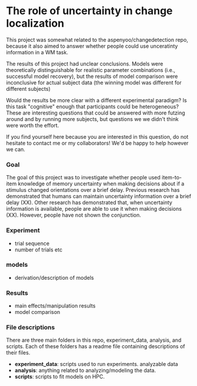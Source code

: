 # The role of uncertainty in change localization

This project was somewhat related to the aspenyoo/changedetection repo, because it also aimed to answer whether people could use unceratinty information in a WM task. 

The results of this project had unclear conclusions. Models were theoretically distinguishable for realistic parameter combinations (i.e., successful model recovery), but the results of model comparison were inconclusive for actual subject data (the winning model was different for different subjects)

Would the results be more clear with a different experimental paradigm? Is this task "cognitive" enough that participants could be heterogeneous? These are interesting questions that could be answered with more futzing around and by running more subjects, but questions we we didn't think were worth the effort. 

If you find yourself here because you are interested in this question, do not hesitate to contact me or my collaborators! We'd be happy to help however we can. 


### Goal
The goal of this project was to investigate whether people used item-to-item knowledge of memory uncertainty when making decisions about if a stimulus changed orientations over a brief delay. Previous research has demonstrated that humans can maintain uncertainty information over a brief delay (XX). Other research has demonstrated that, when uncertainty information is available, people are able to use it when making decisions (XX). However, people have not shown the conjunction. 

### Experiment
- trial sequence
- number of trials etc

### models
- derivation/description of models

### Results
- main effects/manipulation results
- model comparison

### File descriptions
There are three main folders in this repo, experiment_data, analysis, and scripts. Each of these folders has a readme file containing descriptions of their files. 

- **experiment_data**: scripts used to run experiments. analyzable data
- **analysis**: anything related to analyzing/modeling the data. 
- **scripts**: scripts to fit models on HPC. 